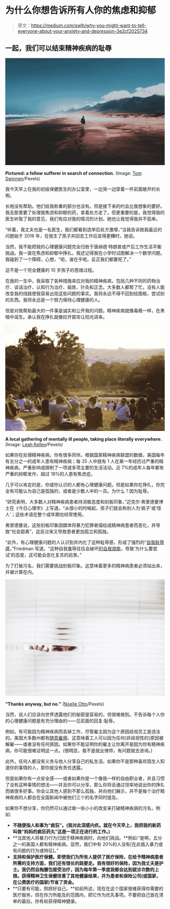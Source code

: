 # 为什么你想告诉所有人你的焦虑和抑郁

> 原文：<https://medium.com/swlh/why-you-might-want-to-tell-everyone-about-your-anxiety-and-depression-3e2cf2025734>

## 一起，我们可以结束精神疾病的耻辱

![](img/c1a6ac368486faa0bf2a79f8aa3dcf4c.png)

**Pictured: a fellow sufferer in search of connection.** (Image: [Tom Swinnen](https://www.pexels.com/@shottrotter)/Pexels)

我今天早上在我的初级保健医生的办公室里，一边哭一边穿着一件前面敞开的长袍。

长袍没有帮助。他们给我称重的部分也没有。但是接下来的约会比我想象的要好。我去那里要了处理我焦虑和抑郁的药，拿着处方走了。但更重要的是，我觉得我的医生听取了我的意见，我们有应对我的情况的计划。她也让我觉得我并不孤单。

“听着，我丈夫也是一名医生，我们都看到选举后处方激增，”当我告诉她我最近的问题始于 2016 年，在我生了孩子并回去工作后变得更糟时，她说。

当然，我不能把我的心理健康问题完全归咎于唐纳德·特朗普或产后工作生活平衡挑战。我一直在焦虑和抑郁中挣扎。我还记得我在小学时试图解决一个数学问题。我碰到了一个障碍，心想，“呃，谁在乎呢。反正我们都要死了。”

这不是一个完全健康的 10 岁孩子的思维过程。

在我的一生中，我采取了各种措施来应对我的精神疾病，包括几种不同的药物治疗、谈话治疗、认知行为治疗、锻炼、针灸和正念。大多数人都帮了忙。没有人能改变我的线路使我容易出现这些问题的事实。我将永远不得不回到绘图板，尝试别的东西。我将永远是一个努力保持心理健康的人。

但是对我帮助最大的一件事是诚实和公开我的问题。精神疾病就像毒瘾一样，在黑暗中滋生。承认我在挣扎就像拉开窗帘让阳光进来。

![](img/7d6996bd6ecc74b1e5fc4478a21951de.png)

**A local gathering of mentally ill people, taking place literally everywhere.** (Image: [Leah Kelley](https://www.pexels.com/@leah-kelley-50725)/Pexels)

如果你在处理精神疾病，你有很多同伴。根据国家精神疾病联盟的数据，美国每年有五分之一的成年人患有精神疾病；每 25 人中就有 1 人在某一年经历过严重的精神疾病，严重影响或限制了一项或多项主要的生活活动。近 7%的成年人每年都有严重的抑郁发作，超过 18%的人患有焦虑症。

几乎可以肯定的是，你或你认识的人都有心理健康问题。但是如果你在挣扎，你完全有可能认为自己是孤独的，或者是少数人中的一员。为什么？因为耻辱。

“研究表明，大多数人对精神疾病患者持消极态度和刻板印象，”迈克尔·弗里德曼博士在《今日心理学》上写道。“从很小的时候起，孩子们就会称别人为‘疯子’或‘怪人’；这些术语在整个成年期也经常使用。

弗里德曼说，这些刻板印象因媒体将暴力犯罪者描绘成精神病患者而恶化，并导致“社会距离”，这反过来又导致患者更加孤立和孤独。

“此外，有心理健康问题的人认识到并内化了这种耻辱感，形成了强烈的“[自我耻辱感](http://www.ncbi.nlm.nih.gov/pmc/articles/PMC2779887/)，”Friedman 写道。“这种自我羞辱往往会破坏[的自我效能](https://www.psychologytoday.com/us/basics/self-esteem)，导致‘为什么要尝试’的态度，这可能会恶化复苏的前景。”

为了打破污名，我们需要挑战刻板印象。这意味着更多的精神病患者必须站出来，并被计算在内。

![](img/4b057a320ce0aaa8345026d2bc95c4f0.png)

**“Thanks anyway, but no.”** ([Noelle Otto](https://www.pexels.com/@noellegracephotos)/Pexels)

当然，说人们应该向世界透露他们的秘密是容易的，但很难做到。不告诉每个人你的心理健康问题是有充分理由的——见前面的回复:耻辱。

例如，有可能因为精神疾病而丢掉工作，尽管雇主因为这个原因歧视员工是违法的。美国大多数州都有[随意雇佣](https://www.thebalancecareers.com/what-does-employment-at-will-mean-2060493)，这意味着工人可以因为任何(非歧视性的)原因被解雇——或者没有任何原因。如果你不能证明你的雇主让你离开是因为你有精神疾病，你可能很难证明这一点。(很明显，我不是就业律师，有问题就去咨询。)

此外，任何人都没有义务与他人分享自己的私生活。如果你不是那种喜欢陌生人知道你的事情的人，那你就没有责任透露。

但是如果你有一点安全感——或者如果你是一个像我一样的自由职业者，并且习惯了没有这种事情的想法——并且你可以分享，那么你将会通过坦率地说出你的挣扎而做很多好事。你会让其他人感到不那么孤独，并向他们展示，并不是每个治疗精神疾病的人都会在全国新闻中被他们三个的名字同时提及。

如果你不想分享，你仍然可以通过做一些小小的改变来打破精神疾病的污名，例如:

*   **不随便指人和事为“疯狂”。(我对此深感内疚。就在今天早上，我把我的新药叫做“妈妈的疯狂药丸”这是一项正在进行的工作。)**
*   **当其他人将暴力行为归因于精神疾病时，向他们挑战。**例如:“是啊，五分之一的美国人都有精神疾病。显然，我们中有 20%的人没有[在此插入暴力或有问题的行为或特征]。”
*   **支持和保护医疗保健。即使我们为所有人提供了医疗保险，在给予精神病患者所需的支持方面，我们还有很长的路要走。我有很好的保险，因为我丈夫是护士。我仍然自掏腰包接受治疗，因为每年第一季度我都会达到就诊次数的上限。获得精神卫生保健改善了其他健康结果，并为患者和保险公司(或国家，在公费医疗的国家)节省了资金。**
*   **只要有可能，照顾好自己。**如前所述，现在在这个国家很难获得你需要的医疗服务，但在你力所能及的范围内，把它作为优先事项。不要把自己放在清单的最后。你有权获得精神健康。
